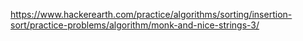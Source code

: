 https://www.hackerearth.com/practice/algorithms/sorting/insertion-sort/practice-problems/algorithm/monk-and-nice-strings-3/
